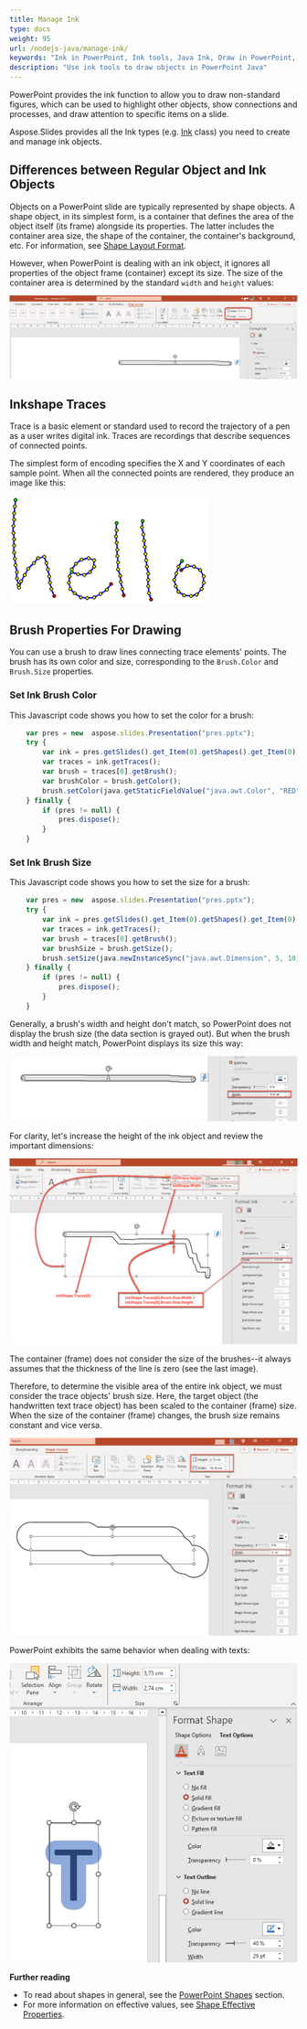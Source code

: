```yaml
---
title: Manage Ink
type: docs
weight: 95
url: /nodejs-java/manage-ink/
keywords: "Ink in PowerPoint, Ink tools, Java Ink, Draw in PowerPoint, PowerPoint presentation, Java, Aspose.Slides for Node.js via Java"
description: "Use ink tools to draw objects in PowerPoint Java"
---
```


PowerPoint provides the ink function to allow you to draw non-standard figures, which can be used to highlight other objects, show connections and processes, and draw attention to specific items on a slide. 

Aspose.Slides provides all the Ink types (e.g. [Ink](https://reference.aspose.com/slides/nodejs-java/aspose.slides/ink/) class) you need to create and manage ink objects.

## **Differences between Regular Object and Ink Objects**

Objects on a PowerPoint slide are typically represented by shape objects. A shape object, in its simplest form, is a container that defines the area of the object itself (its frame) alongside its properties. The latter includes the container area size, the shape of the container, the container's background, etc. For information, see [Shape Layout Format](https://docs.aspose.com/slides/nodejs-java/shape-manipulations/#access-layout-formats-for-shape).

However, when PowerPoint is dealing with an ink object, it ignores all properties of the object frame (container) except its size. The size of the container area is determined by the standard `width` and `height` values:

![ink_powerpoint1](ink_powerpoint1.png)

## **Inkshape Traces**

Trace is a basic element or standard used to record the trajectory of a pen as a user writes digital ink. Traces are recordings that describe sequences of connected points. 

The simplest form of encoding specifies the X and Y coordinates of each sample point. When all the connected points are rendered, they produce an image like this:

![ink_powerpoint2](ink_powerpoint2.png)

## Brush Properties For Drawing 

You can use a brush to draw lines connecting trace elements' points. The brush has its own color and size, corresponding to the `Brush.Color` and `Brush.Size` properties. 

### **Set Ink Brush Color**

This Javascript code shows you how to set the color for a brush:

```javascript
    var pres = new  aspose.slides.Presentation("pres.pptx");
    try {
        var ink = pres.getSlides().get_Item(0).getShapes().get_Item(0);
        var traces = ink.getTraces();
        var brush = traces[0].getBrush();
        var brushColor = brush.getColor();
        brush.setColor(java.getStaticFieldValue("java.awt.Color", "RED"));
    } finally {
        if (pres != null) {
            pres.dispose();
        }
    }
```

### **Set Ink Brush Size** 

This Javascript code shows you how to set the size for a brush:

```javascript
    var pres = new  aspose.slides.Presentation("pres.pptx");
    try {
        var ink = pres.getSlides().get_Item(0).getShapes().get_Item(0);
        var traces = ink.getTraces();
        var brush = traces[0].getBrush();
        var brushSize = brush.getSize();
        brush.setSize(java.newInstanceSync("java.awt.Dimension", 5, 10));
    } finally {
        if (pres != null) {
            pres.dispose();
        }
    }
```

Generally, a brush's width and height don't match, so PowerPoint does not display the brush size (the data section is grayed out). But when the brush width and height match, PowerPoint displays its size this way:

![ink_powerpoint3](ink_powerpoint3.png)

For clarity, let's increase the height of the ink object and review the important dimensions: 

![ink_powerpoint4](ink_powerpoint4.png)

The container (frame) does not consider the size of the brushes--it always assumes that the thickness of the line is zero (see the last image). 

Therefore, to determine the visible area of the entire ink object, we must consider the trace objects' brush size. Here, the target object (the handwritten text trace object) has been scaled to the container (frame) size. When the size of the container (frame) changes, the brush size remains constant and vice versa. 

![ink_powerpoint5](ink_powerpoint5.png)

PowerPoint exhibits the same behavior when dealing with texts:

![ink_powerpoint6](ink_powerpoint6.png)

**Further reading**

* To read about shapes in general, see the [PowerPoint Shapes](https://docs.aspose.com/slides/nodejs-java/powerpoint-shapes/) section.
* For more information on effective values, see [Shape Effective Properties](https://docs.aspose.com/slides/nodejs-java/shape-effective-properties/#getting-effective-font-height-value).


